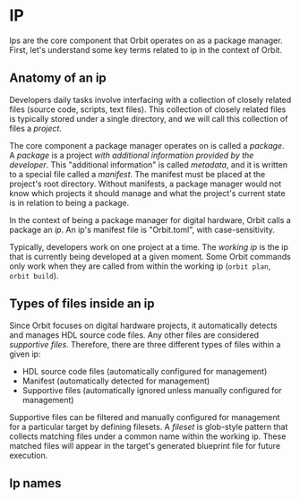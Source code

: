 # IP

Ips are the core component that Orbit operates on as a package manager. First, let's understand some key terms related to ip in the context of Orbit.

## Anatomy of an ip

Developers daily tasks involve interfacing with a collection of closely related files (source code, scripts, text files). This collection of closely related files is typically stored under a single directory, and we will call this collection of files a _project_. 

The core component a package manager operates on is called a _package_. A _package_ is a project _with additional information provided by the developer_. This "additional information" is called _metadata_, and it is written to a special file called a _manifest_. The manifest must be placed at the project's root directory. Without manifests, a package manager would not know which projects it should manage and what the project's current state is in relation to being a package.

In the context of being a package manager for digital hardware, Orbit calls a package an _ip_. An ip's manifest file is "Orbit.toml", with case-sensitivity.

Typically, developers work on one project at a time. The _working ip_ is the ip that is currently being developed at a given moment. Some Orbit commands only work when they are called from within the working ip (`orbit plan`, `orbit build`).

## Types of files inside an ip

Since Orbit focuses on digital hardware projects, it automatically detects and manages HDL source code files. Any other files are considered _supportive files_. Therefore, there are three different types of files within a given ip:

- HDL source code files (automatically configured for management)
- Manifest (automatically detected for management)
- Supportive files (automatically ignored unless manually configured for management)

Supportive files can be filtered and manually configured for management for a particular target by defining filesets. A _fileset_ is glob-style pattern that collects matching files under a common name within the working ip. These matched files will appear in the target's generated blueprint file for future execution.

## Ip names



<!-- Orbit refers to the packages it manages as _IP_. Orbit recognizes a directory to be an IP by finding the `Orbit.toml` manifest file at the IP's root.

Here is an example IP directory structure:
```
/gates
├─ /rtl
│   └─ and_gate.vhd
├─ /sim
│   ├─ test_vectors.txt
│   └─ and_gate_tb.vhd
└─ Orbit.toml 
```

## IP Levels

An IP can exist at 3 different levels:
1. __developing___: the IP is in-progress/mutable and its location on disk is known (DEV_PATH).
2. __installed__: the IP is immutable and its location on disk is abstracted away from the user (CACHE).
3. __available__: the IP is not stored on disk but has the ability to be pulled from a git remote. Only the IP's manifest is stored locally on disk through a _vendor_.

## Inside an IP

An IP is a HDL project recognized by Orbit. Therefore, an IP's files can be grouped into 3 sections.

- HDL source code files
- manifest file (`Orbit.toml`)
- Supportive files

Supportive files are the files needed within particular HDL workflows. This is a very generic term because there are a lot of different workflows, some require constraints files, python scripts, text files, configuration files, etc.

## Current Working IP (CWIP)

The current working IP (CWIP) is the IP project currently being developed. It is detected within the path from where Orbit was invoked. Some commands, such as `orbit plan` and `orbit build`, require you to call Orbit from within a working IP. -->